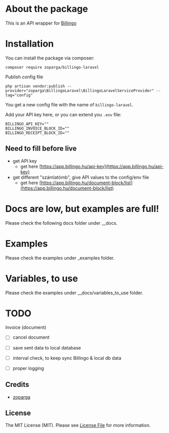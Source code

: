 # About the package

This is an API wrapper for [Billingo](https://billingo.hu)

# Installation
You can install the package via composer:

```composer require zoparga/billingo-laravel```

Publish config file

```php artisan vendor:publish --provider="zoparga\BillingoLaravel\BillingoLaravelServiceProvider" --tag="config"```

You get a new config file with the name of `billingo-laravel`.

Add your API key here, or you can extend you `.env` file:
```env
BILLINGO_API_KEY=""
BILLINGO_INVOICE_BLOCK_ID=""
BILLINGO_RECEIPT_BLOCK_ID=""
``` 

## Need to fill before live
- get API key
    - get here [https://app.billingo.hu/api-key](https://app.billingo.hu/api-key)
- get different "számlatömb", give API values to the config/env file
    - get here [https://app.billingo.hu/document-block/list](https://app.billingo.hu/document-block/list)


# Docs are low, but examples are full!

Please check the following docs folder under __docs.

# Examples

Please check the examples under _examples folder.

# Variables, to use

Please check the examples under __docs/variables_to_use folder.

# TODO

Invoice (document)

- [ ] cancel document
- [ ] save sent data to local database
- [ ] interval check, to keep sync Billingo & local db data
- [ ] proper logging


## Credits

- [zoparga](https://github.com/zoparga)

## License

The MIT License (MIT). Please see [License File](LICENSE.md) for more information.
